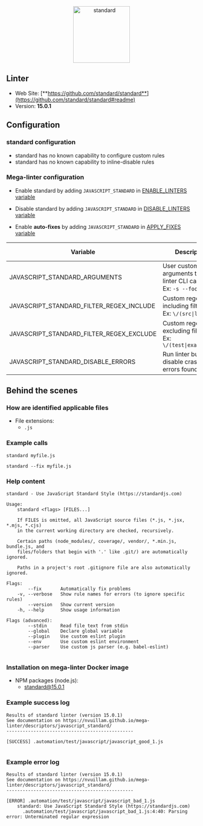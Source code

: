<!-- markdownlint-disable MD033 MD041 -->
<!-- Generated by .automation/build.py, please do not update manually -->

<div align="center">
  <a href="https://github.com/standard/standard#readme" target="blank" title="Visit linter Web Site">
    <img src="https://github.com/standard/standard/raw/master/sticker.png" alt="standard" height="150px" class="megalinter-banner">
  </a>
</div>

## Linter

- Web Site: [**https://github.com/standard/standard**](https://github.com/standard/standard#readme)
- Version: **15.0.1**

## Configuration

### standard configuration

- standard has no known capability to configure custom rules
- standard has no known capability to inline-disable rules

### Mega-linter configuration

- Enable standard by adding `JAVASCRIPT_STANDARD` in [ENABLE_LINTERS variable](../index.md#activation-and-deactivation)
- Disable standard by adding `JAVASCRIPT_STANDARD` in [DISABLE_LINTERS variable](../index.md#activation-and-deactivation)

- Enable **auto-fixes** by adding `JAVASCRIPT_STANDARD` in [APPLY_FIXES variable](../index.md#apply-fixes)

| Variable | Description | Default value |
| ----------------- | -------------- | -------------- |
| JAVASCRIPT_STANDARD_ARGUMENTS | User custom arguments to add in linter CLI call<br/>Ex: `-s --foo "bar"` |  |
| JAVASCRIPT_STANDARD_FILTER_REGEX_INCLUDE | Custom regex including filter<br/>Ex: `\/(src\|lib)\/` | Include every file |
| JAVASCRIPT_STANDARD_FILTER_REGEX_EXCLUDE | Custom regex excluding filter<br/>Ex: `\/(test\|examples)\/` | Exclude no file |
| JAVASCRIPT_STANDARD_DISABLE_ERRORS | Run linter but disable crash if errors found | `false` |

## Behind the scenes

### How are identified applicable files

- File extensions:
  - `.js`

<!-- markdownlint-disable -->
<!-- /* cSpell:disable */ -->

### Example calls

```shell
standard myfile.js
```

```shell
standard --fix myfile.js
```


### Help content

```shell
standard - Use JavaScript Standard Style (https://standardjs.com)

Usage:
    standard <flags> [FILES...]

    If FILES is omitted, all JavaScript source files (*.js, *.jsx, *.mjs, *.cjs)
    in the current working directory are checked, recursively.

    Certain paths (node_modules/, coverage/, vendor/, *.min.js, bundle.js, and
    files/folders that begin with '.' like .git/) are automatically ignored.

    Paths in a project's root .gitignore file are also automatically ignored.

Flags:
        --fix       Automatically fix problems
    -v, --verbose   Show rule names for errors (to ignore specific rules)
        --version   Show current version
    -h, --help      Show usage information

Flags (advanced):
        --stdin     Read file text from stdin
        --global    Declare global variable
        --plugin    Use custom eslint plugin
        --env       Use custom eslint environment
        --parser    Use custom js parser (e.g. babel-eslint)


```

### Installation on mega-linter Docker image

- NPM packages (node.js):
  - [standard@15.0.1](https://www.npmjs.com/package/standard)

### Example success log

```shell
Results of standard linter (version 15.0.1)
See documentation on https://nvuillam.github.io/mega-linter/descriptors/javascript_standard/
-----------------------------------------------

[SUCCESS] .automation/test/javascript/javascript_good_1.js
    

```

### Example error log

```shell
Results of standard linter (version 15.0.1)
See documentation on https://nvuillam.github.io/mega-linter/descriptors/javascript_standard/
-----------------------------------------------

[ERROR] .automation/test/javascript/javascript_bad_1.js
    standard: Use JavaScript Standard Style (https://standardjs.com)
      .automation/test/javascript/javascript_bad_1.js:4:40: Parsing error: Unterminated regular expression

```
